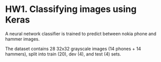 # HW1. Classifying images using Keras

A neural network classifier is trained to predict between nokia phone and hammer images.

The dataset contains 28 32x32 grayscale images (14 phones + 14 hammers), split into train (20), dev (4), and test (4) sets.
